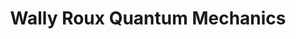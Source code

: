 ---
title: "Wally Roux Quantum Mechanics"
description: 'Coming of the age book. Wally Roux adalah jenius cilik yang tidak pernah fit in dengan lingkungannya dan menemukan pelarian di memperbaiki lubang di kuantum fisik.'
cover: "images/reading/wally-roux-quantum.jpeg"
publishDate: 2019-11-11
authors: "Nick Carr"
---